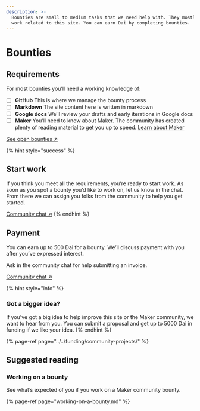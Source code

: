```yaml
---
description: >-
  Bounties are small to medium tasks that we need help with. They mostly cover
  work related to this site. You can earn Dai by completing bounties.
---
```


# Bounties

## Requirements

For most bounties you’ll need a working knowledge of:

* [ ] **GitHub**  This is where we manage the bounty process 
* [ ] **Markdown**  The site content here is written in markdown 
* [ ] **Google docs**  We’ll review your drafts and early iterations in Google docs 
* [ ] **Maker**  You’ll need to know about Maker. The community has created plenty of reading material to get you up to speed. [Learn about Maker](https://github.com/ryancreatescopy/community/tree/73adbf56ade73878c1f69ecb7426267192fd13cc/faqs/README.md)

[See open bounties ↗](https://github.com/makerdao/community/projects/2?card_filter_query=label%3A%22help+wanted%22)

{% hint style="success" %}
## Start work

If you think you meet all the requirements, you’re ready to start work. As soon as you spot a bounty you’d like to work on, let us know in the chat. From there we can assign you folks from the community to help you get started.

[Community chat ↗](https://chat.makerdao.com/channel/community-development)
{% endhint %}

## Payment

You can earn up to 500 Dai for a bounty. We’ll discuss payment with you after you’ve expressed interest.

Ask in the community chat for help submitting an invoice.

[Community chat ↗](https://chat.makerdao.com/channel/community-development)

{% hint style="info" %}
### Got a bigger idea?

If you’ve got a big idea to help improve this site or the Maker community, we want to hear from you. You can submit a proposal and get up to 5000 Dai in funding if we like your idea.
{% endhint %}

{% page-ref page="../../funding/community-projects/" %}



## Suggested reading

### Working on a bounty

See what’s expected of you if you work on a Maker community bounty.

{% page-ref page="working-on-a-bounty.md" %}

